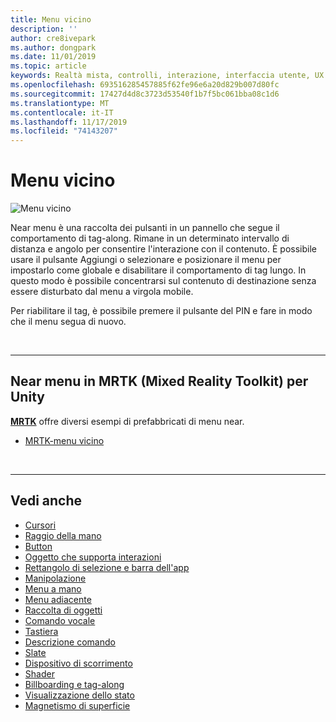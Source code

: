 ```yaml
---
title: Menu vicino
description: ''
author: cre8ivepark
ms.author: dongpark
ms.date: 11/01/2019
ms.topic: article
keywords: Realtà mista, controlli, interazione, interfaccia utente, UX
ms.openlocfilehash: 693516285457885f62fe96e6a20d829b007d80fc
ms.sourcegitcommit: 17427d4d8c3723d53540f1b7f5bc061bba08c1d6
ms.translationtype: MT
ms.contentlocale: it-IT
ms.lasthandoff: 11/17/2019
ms.locfileid: "74143207"
---
```

# <a name="near-menu"></a>Menu vicino

![Menu vicino](images/UX/UX_Hero_NearMenu.jpg)

Near menu è una raccolta dei pulsanti in un pannello che segue il comportamento di tag-along. Rimane in un determinato intervallo di distanza e angolo per consentire l'interazione con il contenuto. È possibile usare il pulsante Aggiungi o selezionare e posizionare il menu per impostarlo come globale e disabilitare il comportamento di tag lungo. In questo modo è possibile concentrarsi sul contenuto di destinazione senza essere disturbato dal menu a virgola mobile.

Per riabilitare il tag, è possibile premere il pulsante del PIN e fare in modo che il menu segua di nuovo.

<br>

---

## <a name="near-menu-in-mrtkmixed-reality-toolkit-for-unity"></a>Near menu in MRTK (Mixed Reality Toolkit) per Unity
**[MRTK](https://github.com/Microsoft/MixedRealityToolkit-Unity)** offre diversi esempi di prefabbricati di menu near.

* [MRTK-menu vicino](https://microsoft.github.io/MixedRealityToolkit-Unity/Documentation/README_NearMenu.html)


<br>

---


## <a name="see-also"></a>Vedi anche

* [Cursori](cursors.md)
* [Raggio della mano](point-and-commit.md)
* [Button](button.md)
* [Oggetto che supporta interazioni](interactable-object.md)
* [Rettangolo di selezione e barra dell'app](app-bar-and-bounding-box.md)
* [Manipolazione](direct-manipulation.md)
* [Menu a mano](hand-menu.md)
* [Menu adiacente](near-menu.md)
* [Raccolta di oggetti](object-collection.md)
* [Comando vocale](voice-input.md)
* [Tastiera](keyboard.md)
* [Descrizione comando](tooltip.md)
* [Slate](slate.md)
* [Dispositivo di scorrimento](slider.md)
* [Shader](shader.md)
* [Billboarding e tag-along](billboarding-and-tag-along.md)
* [Visualizzazione dello stato](progress.md)
* [Magnetismo di superficie](surface-magnetism.md)
